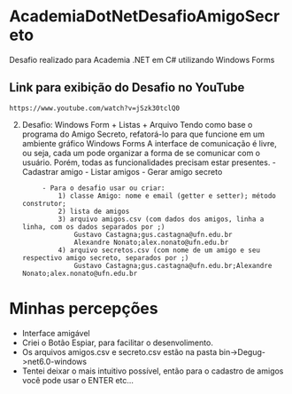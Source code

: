 # AcademiaDotNetDesafioAmigoSecreto
Desafio realizado para Academia .NET em C# utilizando Windows Forms

## Link para exibição do Desafio no YouTube

`https://www.youtube.com/watch?v=jSzk30tclQ0`


2) Desafio: Windows Form + Listas + Arquivo
    Tendo como base o programa do Amigo Secreto, refatorá-lo para que funcione em um ambiente gráfico Windows Forms
        A interface de comunicação é livre, ou seja, cada um pode organizar a forma de se comunicar com o usuário. Porém, todas
        as funcionalidades precisam estar presentes.
            - Cadastrar amigo
            - Listar amigos
            - Gerar amigo secreto
    
            - Para o desafio usar ou criar:
                1) classe Amigo: nome e email (getter e setter); método construtor;
                2) lista de amigos
                3) arquivo amigos.csv (com dados dos amigos, linha a linha, com os dados separados por ;)
                    Gustavo Castagna;gus.castagna@ufn.edu.br
                    Alexandre Nonato;alex.nonato@ufn.edu.br
                4) arquivo secretos.csv (com nome de um amigo e seu respectivo amigo secreto, separados por ;)
                    Gustavo Castagna;gus.castagna@ufn.edu.br;Alexandre Nonato;alex.nonato@ufn.edu.br

# Minhas percepções

- Interface amigável
- Criei o Botão Espiar, para facilitar o desenvolimento.
- Os arquivos amigos.csv e secreto.csv estão na pasta bin->Degug->net6.0-windows
- Tentei deixar o mais intuitivo possível, então para o cadastro de amigos você pode usar o ENTER etc...
